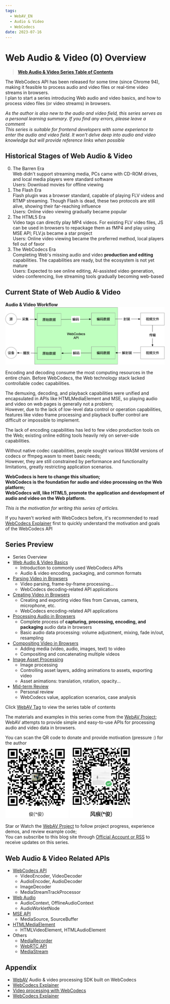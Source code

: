 ```yaml
---
tags:
  - WebAV_EN
  - Audio & Video
  - WebCodecs
date: 2023-07-16
---
```


# Web Audio & Video (0) Overview

> [**Web Audio & Video Series Table of Contents**](/tag/WebAV_EN)

The WebCodecs API has been released for some time (since Chrome 94), making it feasible to process audio and video files or real-time video streams in browsers.  
I plan to start a series introducing Web audio and video basics, and how to process video files (or video streams) in browsers.

_As the author is also new to the audio and video field, this series serves as a personal learning summary. If you find any errors, please leave a comment_  
_This series is suitable for frontend developers with some experience to enter the audio and video field. It won't delve deep into audio and video knowledge but will provide reference links when possible_

## Historical Stages of Web Audio & Video

0. The Barren Era  
   Web didn't support streaming media, PCs came with CD-ROM drives, and local media players were standard software  
   Users: Download movies for offline viewing
1. The Flash Era  
   Flash plugin was a browser standard, capable of playing FLV videos and RTMP streaming. Though Flash is dead, these two protocols are still alive, showing their far-reaching influence  
   Users: Online video viewing gradually became popular
1. The HTML5 Era  
   Video tags can directly play MP4 videos. For existing FLV video files, JS can be used in browsers to repackage them as fMP4 and play using MSE API; FLV.js became a star project  
   Users: Online video viewing became the preferred method, local players fell out of favor
1. The WebCodecs Era  
   Completing Web's missing audio and video **production and editing** capabilities. The capabilities are ready, but the ecosystem is not yet mature  
   Users: Expected to see online editing, AI-assisted video generation, video conferencing, live streaming tools gradually becoming web-based

## Current State of Web Audio & Video

**Audio & Video Workflow**  
![Media Workflow](./media-workflow.png)

Encoding and decoding consume the most computing resources in the entire chain. Before WebCodecs, the Web technology stack lacked controllable codec capabilities.

The demuxing, decoding, and playback capabilities were unified and encapsulated in APIs like HTMLMediaElement and MSE, so playing audio and video on web pages is generally not a problem;  
However, due to the lack of low-level data control or operation capabilities, features like video frame processing and playback buffer control are difficult or impossible to implement.

The lack of encoding capabilities has led to few video production tools on the Web; existing online editing tools heavily rely on server-side capabilities.

Without native codec capabilities, people sought various WASM versions of codecs or ffmpeg.wasm to meet basic needs;  
However, they are still constrained by performance and functionality limitations, greatly restricting application scenarios.

<strong>
WebCodecs is here to change this situation;<br>  
WebCodecs is the foundation for audio and video processing on the Web platform;<br>    
WebCodecs will, like HTML5, promote the application and development of audio and video on the Web platform.<br>  
</strong>

_This is the motivation for writing this series of articles._

If you haven't worked with WebCodecs before, it's recommended to read [WebCodecs Explainer][1] first to quickly understand the motivation and goals of the WebCodecs API

## Series Preview

- Series Overview
- [Web Audio & Video Basics](/posts/2023/07/19/webav-1-basic/)
  - Introduction to commonly used WebCodecs APIs
  - Audio & video encoding, packaging, and common formats
- [Parsing Video in Browsers](/posts/2023/07/23/webav-2-parse-video/)
  - Video parsing, frame-by-frame processing...
  - WebCodecs decoding-related API applications
- [Creating Video in Browsers](/posts/2023/07/31/webav-3-create-video/)
  - Creating and exporting video files from Canvas, camera, microphone, etc.
  - WebCodecs encoding-related API applications
- [Processing Audio in Browsers](/posts/2023/08/05/webav-4-process-audio/)
  - Complete process of **capturing, processing, encoding, and packaging** audio data in browsers
  - Basic audio data processing: volume adjustment, mixing, fade in/out, resampling
- [Compositing Video in Browsers](/posts/2023/08/12/webav-5-combine/)
  - Adding media (video, audio, images, text) to video
  - Compositing and concatenating multiple videos
- [Image Asset Processing](/posts/2023/08/19/webav-6-process-image/)
  - Image processing
  - Controlling asset layers, adding animations to assets, exporting video
  - Asset animations: translation, rotation, opacity...
- [Mid-term Review](/posts/2023/08/19/webav-7-mid-review/)
  - Personal review
  - WebCodecs value, application scenarios, case analysis

Click [WebAV Tag](/tag/WebAV_EN/) to view the series table of contents

The materials and examples in this series come from the [WebAV Project](https://github.com/WebAV-Tech/WebAV);  
WebAV attempts to provide simple and easy-to-use APIs for processing audio and video data in browsers.

You can scan the QR code to donate and provide motivation (pressure :) for the author  
<img src="../../assets/alipay-qcode.png" width="200" alt="Alipay" />
<img src="../../assets/wechatpay-qcode.png" width="200" alt="WeChat Pay" />

Star or Watch the [WebAV Project](https://github.com/WebAV-Tech/WebAV) to follow project progress, experience demos, and review example code;  
You can subscribe to this blog site through [Official Account or RSS](https://fenghen.me/subscribe.html) to receive updates on this series.

## Web Audio & Video Related APIs

- [WebCodecs API](https://developer.mozilla.org/en-US/docs/Web/API/WebCodecs_API)
  - VideoEncoder, VideoDecoder
  - AudioEncoder, AudioDecoder
  - ImageDecoder
  - MediaStreamTrackProcessor
- [Web Audio](https://developer.mozilla.org/en-US/docs/Web/API/Web_Audio_API)
  - AudioContext, OfflineAudioContext
  - AudioWorkletNode
- [MSE API](https://developer.mozilla.org/en-US/docs/Web/API/Media_Source_Extensions_API)
  - MediaSource, SourceBuffer
- [HTMLMediaElement](https://developer.mozilla.org/en-US/docs/Web/API/HTMLMediaElement)
  - HTMLVideoElement, HTMLAudioElement
- Others
  - [MediaRecorder](https://developer.mozilla.org/en-US/docs/Web/API/MediaRecorder)
  - [WebRTC API](https://developer.mozilla.org/en-US/docs/Web/API/WebRTC_API)
  - [MediaStream](https://developer.mozilla.org/en-US/docs/Web/API/MediaStream)

## Appendix

- [WebAV](https://github.com/WebAV-Tech/WebAV) Audio & video processing SDK built on WebCodecs
- [WebCodecs Explainer](https://github.com/w3c/webcodecs/blob/main/explainer.md)
- [Video processing with WebCodecs](https://developer.chrome.com/articles/webcodecs/)
- [WebCodecs Explainer][1]

[1]: /posts/2023/10/02/webcodecs-explainer/
